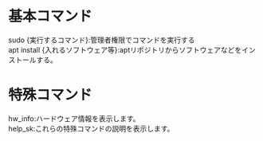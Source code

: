 # 基本コマンド
sudo {実行するコマンド}:管理者権限でコマンドを実行する<br>
apt install {入れるソフトウェア等}:aptリポジトリからソフトウェアなどをインストールする。<br>
# 特殊コマンド
hw_info:ハードウェア情報を表示します。<br>
help_sk:これらの特殊コマンドの説明を表示します。<br>

